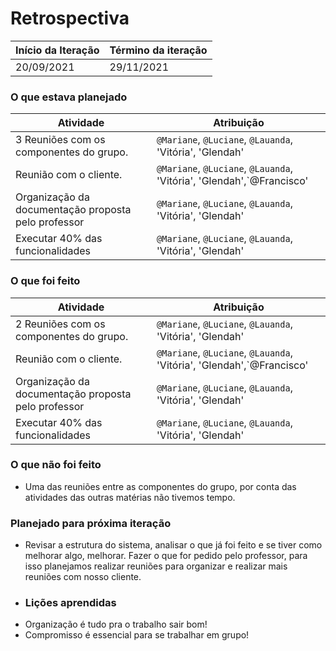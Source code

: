 # Retrospectiva

| Início da Iteração | Término da iteração |
| ------------------ | ------------------- |
| 20/09/2021         | 29/11/2021          |


### O que estava planejado
| Atividade                                                    | Atribuição                         |
| ------------------------------------------------------------ | ---------------------------------- |
| 3 Reuniões com os componentes do grupo. | `@Mariane`, `@Luciane`, `@Lauanda`, 'Vitória', 'Glendah'  |
| Reunião com o cliente. | `@Mariane`, `@Luciane`, `@Lauanda`, 'Vitória', 'Glendah',`@Francisco'    |
| Organização da documentação proposta pelo professor| `@Mariane`, `@Luciane`, `@Lauanda`, 'Vitória', 'Glendah'|
| Executar 40% das funcionalidades | `@Mariane`, `@Luciane`, `@Lauanda`, 'Vitória', 'Glendah'|


### O que foi feito
| Atividade                                                    | Atribuição                         |
| ------------------------------------------------------------ | ---------------------------------- |
| 2 Reuniões com os componentes do grupo. | `@Mariane`, `@Luciane`, `@Lauanda`, 'Vitória', 'Glendah' |
| Reunião com o cliente. | `@Mariane`, `@Luciane`, `@Lauanda`, 'Vitória', 'Glendah',`@Francisco' |
| Organização da documentação proposta pelo professor| `@Mariane`, `@Luciane`, `@Lauanda`, 'Vitória', 'Glendah'|
| Executar 40% das funcionalidades | `@Mariane`, `@Luciane`, `@Lauanda`, 'Vitória', 'Glendah'|                         

### O que não foi feito
* Uma das reuniões entre as componentes do grupo, por conta das atividades das outras matérias não tivemos tempo.

### Planejado para próxima iteração
* Revisar a estrutura do sistema, analisar o que já foi feito e se tiver como melhorar algo, melhorar. Fazer o que for pedido pelo professor, para isso planejamos realizar reuniões para organizar e realizar mais reuniões com nosso cliente.
* ### Lições aprendidas
* Organização é tudo pra o trabalho sair bom!
* Compromisso é essencial para se trabalhar em grupo!
